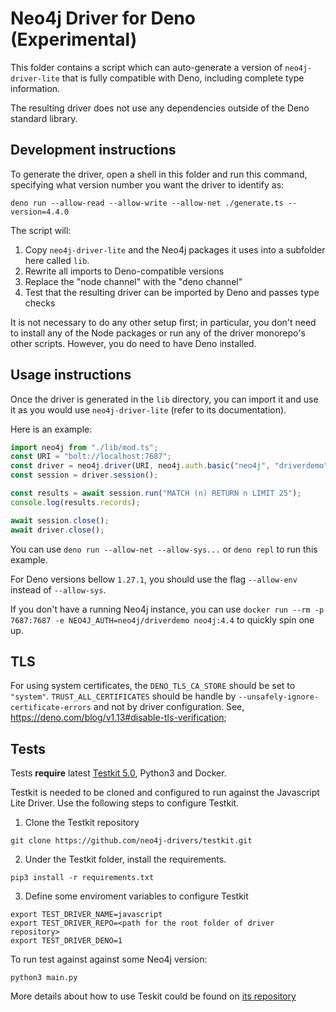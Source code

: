 # Neo4j Driver for Deno (Experimental)

This folder contains a script which can auto-generate a version of 
`neo4j-driver-lite` that is fully compatible with Deno, including complete type
information.

The resulting driver does not use any dependencies outside of the Deno standard
library.

## Development instructions

To generate the driver, open a shell in this folder and run this command,
specifying what version number you want the driver to identify as:

```
deno run --allow-read --allow-write --allow-net ./generate.ts --version=4.4.0
```

The script will:

1. Copy `neo4j-driver-lite` and the Neo4j packages it uses into a subfolder here
   called `lib`.
1. Rewrite all imports to Deno-compatible versions
1. Replace the "node channel" with the "deno channel"
1. Test that the resulting driver can be imported by Deno and passes type checks

It is not necessary to do any other setup first; in particular, you don't need
to install any of the Node packages or run any of the driver monorepo's other
scripts. However, you do need to have Deno installed.

## Usage instructions

Once the driver is generated in the `lib` directory, you can import it and use
it as you would use `neo4j-driver-lite` (refer to its documentation).

Here is an example:

```typescript
import neo4j from "./lib/mod.ts";
const URI = "bolt://localhost:7687";
const driver = neo4j.driver(URI, neo4j.auth.basic("neo4j", "driverdemo"));
const session = driver.session();

const results = await session.run("MATCH (n) RETURN n LIMIT 25");
console.log(results.records);

await session.close();
await driver.close();
```

You can use `deno run --allow-net --allow-sys...` or `deno repl` to run this example. 

For Deno versions bellow `1.27.1`, you should use the flag `--allow-env` instead of `--allow-sys`.

If you don't have a running Neo4j instance, you can use
`docker run --rm -p 7687:7687 -e NEO4J_AUTH=neo4j/driverdemo neo4j:4.4` to
quickly spin one up.

## TLS

For using system certificates, the `DENO_TLS_CA_STORE` should be set to `"system"`.
`TRUST_ALL_CERTIFICATES` should be handle by `--unsafely-ignore-certificate-errors` and not by driver configuration. See, https://deno.com/blog/v1.13#disable-tls-verification;

## Tests

Tests **require** latest [Testkit 5.0](https://github.com/neo4j-drivers/testkit/tree/5.0), Python3 and Docker.

Testkit is needed to be cloned and configured to run against the Javascript Lite Driver. Use the following steps to configure Testkit.

1. Clone the Testkit repository

```
git clone https://github.com/neo4j-drivers/testkit.git
```

2. Under the Testkit folder, install the requirements.

```
pip3 install -r requirements.txt
```

3. Define some enviroment variables to configure Testkit

```
export TEST_DRIVER_NAME=javascript
export TEST_DRIVER_REPO=<path for the root folder of driver repository>
export TEST_DRIVER_DENO=1
```

To run test against against some Neo4j version:

```
python3 main.py
```

More details about how to use Teskit could be found on [its repository](https://github.com/neo4j-drivers/testkit/tree/5.0)

